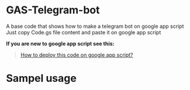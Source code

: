 # GAS-Telegram-bot
A base code that shows how to make a telegram bot on google app script 
Just copy Code.gs file content and paste it on google app script

**If you are new to google app script see this:**
> [How to deploy this code on google app script?]()

# Sampel usage
